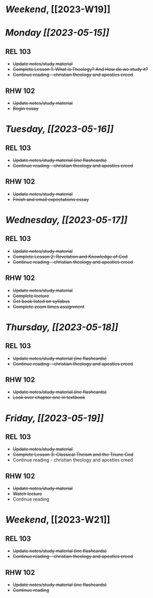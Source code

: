 # *Weekend*, [[2023-W19]] 
# *Monday [[2023-05-15]]* 
## REL 103
- ~~Update notes/study material~~
- ~~Complete Lesson 1: What is Theology? And How do we study it?~~
- ~~Continue reading - christian theology and apostles creed~~
## RHW 102
- ~~Update notes/study material~~
- ~~Begin essay~~
# *Tuesday, [[2023-05-16]]*
## REL 103
- ~~Update notes/study material (inc flashcards)~~
- ~~Continue reading - christian theology and apostles creed~~
## RHW 102
- ~~Update notes/study material~~
- ~~Finish and email expectations essay~~ 
# *Wednesday, [[2023-05-17]]*
## REL 103
- ~~Update notes/study material~~
- ~~Complete Lesson 2: Revelation and Knowledge of God~~
- ~~Continue reading - christian theology and apostles creed~~
## RHW 102
- ~~Update notes/study material~~
- ~~Complete lecture~~
- ~~Get book listed on syllabus~~
- ~~Complete zoom times assignment~~
# *Thursday, [[2023-05-18]]*
## REL 103
- ~~Update notes/study material (inc flashcards)~~
- ~~Continue reading - christian theology and apostles creed~~
## RHW 102
- ~~Update notes/study material (inc flashcards)~~
- ~~Look over chapter one in textbook~~
# *Friday, [[2023-05-19]]*
## REL 103
- ~~Update notes/study material~~
- ~~Complete Lesson 3: Classical Theism and the Triune God~~
- Continue reading - christian theology and apostles creed
## RHW 102
- ~~Update notes/study material~~
- ~~Watch lecture~~
- Continue reading
# *Weekend*, [[2023-W21]]
## REL 103
- ~~Update notes/study material (inc flashcards)~~
- ~~Continue reading - christian theology and apostles creed~~
## RHW 102
- ~~Update notes/study material (inc flashcards)~~
- ~~Continue reading~~